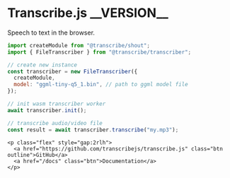 <div class="cover">
  <main id="main" class="content flow" style="--flow-spacing:2rlh;">
    <h1>Transcribe.js <span class="version">__VERSION__</span></h1>
    <p>Speech to text in the browser.</p>

```js
import createModule from "@transcribe/shout";
import { FileTranscriber } from "@transcribe/transcriber";

// create new instance
const transcriber = new FileTranscriber({
  createModule,
  model: "ggml-tiny-q5_1.bin", // path to ggml model file
});

// init wasm transcriber worker
await transcriber.init();

// transcribe audio/video file
const result = await transcriber.transcribe("my.mp3");
```

    <p class="flex" style="gap:2rlh">
      <a href="https://github.com/transcribejs/transcribe.js" class="btn outline">GitHub</a>
      <a href="/docs" class="btn">Documentation</a>
    </p>

  </main>
</div>
